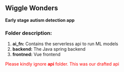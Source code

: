 ## Wiggle Wonders
**Early stage autism detection app**

### Folder description:

1. **ai_fn:** Contains the serverless api to run ML models
2. **backend:** The Java spring backend
3. **frontned:** Vue frontend

<font color='red'> Please kindly ignore **api** folder. This was our drafted api</font>
